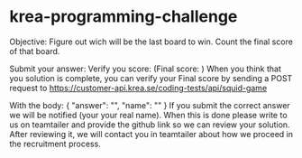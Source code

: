 # krea-programming-challenge

Objective:
Figure out wich will be the last board to win.
Count the final score of that board.

Submit your answer:
Verify you score:
(Final score: <This is the score you should produce>)
When you think that you solution is complete, you can verify your Final score by sending a POST request to https://customer-api.krea.se/coding-tests/api/squid-game

With the body:
{
"answer": "<your answer>",
"name": "<your name>"
}
If you submit the correct answer we will be notified (your your real name). When this is done please write to us on teamtailer and provide the github link so we can review your solution. After reviewing it, we will contact you in teamtailer about how we proceed in the recruitment process.
